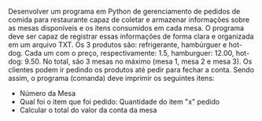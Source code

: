 Desenvolver um programa em Python de gerenciamento de pedidos de comida para restaurante capaz de coletar e armazenar informações sobre as mesas disponíveis e os itens consumidos em cada mesa. O programa deve ser capaz de registrar essas informações de forma clara e organizada em um arquivo TXT. Os 3 produtos são: refrigerante, hambúrguer e hot-dog. Cada um com o preço, respectivamente: 1.5, hamburguer: 12.00, hot-dog: 9.50. No total, são 3 mesas no máximo (mesa 1, mesa 2 e mesa 3). Os clientes podem ir pedindo os produtos até pedir para fechar a conta. Sendo assim, o programa (comanda) deve imprimir os seguintes itens:

- Número da Mesa
- Qual foi o item que foi pedido: Quantidade do item "x" pedido
- Calcular o total do valor da conta da mesa
